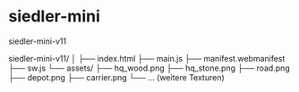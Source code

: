 # siedler-mini
siedler-mini-v11

siedler-mini-v11/
│
├── index.html
├── main.js
├── manifest.webmanifest
├── sw.js
└── assets/
    ├── hq_wood.png
    ├── hq_stone.png
    ├── road.png
    ├── depot.png
    ├── carrier.png
    └── … (weitere Texturen)